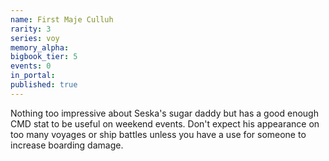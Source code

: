 ```yaml
---
name: First Maje Culluh
rarity: 3
series: voy
memory_alpha:
bigbook_tier: 5
events: 0
in_portal:
published: true
---
```


Nothing too impressive about Seska's sugar daddy but has a good enough CMD stat to be useful on weekend events. Don't expect his appearance on too many voyages or ship battles unless you have a use for someone to increase boarding damage.

